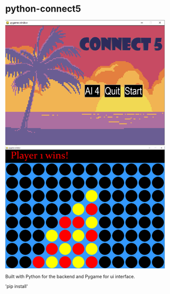 # python-connect5

![alt text](menu1.PNG?raw=true)
![alt text](c5.PNG?raw=true)

Built with Python for the backend and Pygame for ui interface.

'pip install'
